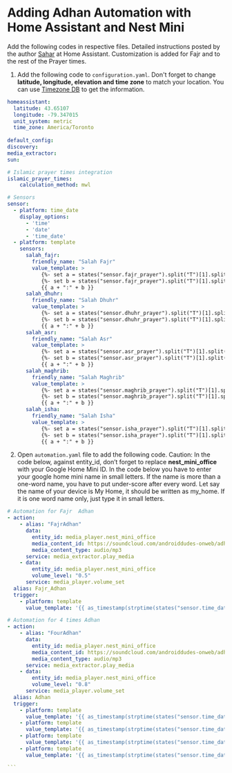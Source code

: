 # Adding Adhan Automation with Home Assistant and Nest Mini
Add the following codes in respective files. Detailed instructions posted by the author [Sahar](https://community.home-assistant.io/t/adhan-automation-using-home-assistant-and-google-home-mini/135622) at Home Assistant. Customization is added for Fajr and to the rest of the Prayer times. 

1. Add the following code to `configuration.yaml`. Don't forget to change **latitude, longitude, elevation and time zone** to match your location. You can use [Timezone DB](https://timezonedb.com/) to get the information. 

````yaml
homeassistant:
  latitude: 43.65107
  longitude: -79.347015
  unit_system: metric
  time_zone: America/Toronto
  
default_config:
discovery:
media_extractor:
sun:

# Islamic prayer times integration
islamic_prayer_times:
    calculation_method: mwl

# Sensors
sensor:
  - platform: time_date
    display_options:
      - 'time'
      - 'date'
      - 'time_date'
  - platform: template
    sensors:
      salah_fajr:
        friendly_name: "Salah Fajr"
        value_template: >
           {%- set a = states("sensor.fajr_prayer").split("T")[1].split(":")[0] -%}
           {%- set b = states("sensor.fajr_prayer").split("T")[1].split(":")[1] -%}
           {{ a + ":" + b }}
      salah_dhuhr:
        friendly_name: "Salah Dhuhr"
        value_template: >
           {%- set a = states("sensor.dhuhr_prayer").split("T")[1].split(":")[0] -%}
           {%- set b = states("sensor.dhuhr_prayer").split("T")[1].split(":")[1] -%}
           {{ a + ":" + b }}
      salah_asr:
        friendly_name: "Salah Asr"
        value_template: >
           {%- set a = states("sensor.asr_prayer").split("T")[1].split(":")[0] -%}
           {%- set b = states("sensor.asr_prayer").split("T")[1].split(":")[1] -%}
           {{ a + ":" + b }}
      salah_maghrib:
        friendly_name: "Salah Maghrib"
        value_template: >
           {%- set a = states("sensor.maghrib_prayer").split("T")[1].split(":")[0] -%}
           {%- set b = states("sensor.maghrib_prayer").split("T")[1].split(":")[1] -%}
           {{ a + ":" + b }}
      salah_isha:
        friendly_name: "Salah Isha"
        value_template: >
           {%- set a = states("sensor.isha_prayer").split("T")[1].split(":")[0] -%}
           {%- set b = states("sensor.isha_prayer").split("T")[1].split(":")[1] -%}
           {{ a + ":" + b }}
````

2. Open `automation.yaml` file to add the following code. Caution: In the code below, against entity_id, don’t forget to replace **nest_mini_office** with your Google Home Mini ID. In the code below you have to enter your google home mini name in small letters. If the name is more than a one-word name, you have to put under-score after every word. Let say the name of your device is My Home, it should be written as my_home. If it is one word name only, just type it in small letters.

````yaml
# Automation for Fajr  Adhan
- action:
    - alias: "FajrAdhan"
      data:
        entity_id: media_player.nest_mini_office
        media_content_id: https://soundcloud.com/androiddudes-onweb/adhanal-fajr-mansoor
        media_content_type: audio/mp3
      service: media_extractor.play_media
    - data:
        entity_id: media_player.nest_mini_office
        volume_level: "0.5"
      service: media_player.volume_set
  alias: Fajr_Adhan
  trigger:
    - platform: template
      value_template: '{{ as_timestamp(strptime(states("sensor.time_date"), "%H:%M, %Y-%m-%d")) == as_timestamp(strptime(states("sensor.fajr_prayer"), "%Y-%m-%dT%H:%M:%S")) }}'

# Automation for 4 times Adhan
- action:
    - alias: "FourAdhan"
      data:
        entity_id: media_player.nest_mini_office
        media_content_id: https://soundcloud.com/androiddudes-onweb/adhaan-mishary
        media_content_type: audio/mp3
      service: media_extractor.play_media
    - data:
        entity_id: media_player.nest_mini_office
        volume_level: "0.8"
      service: media_player.volume_set
  alias: Adhan
  trigger:
    - platform: template
      value_template: '{{ as_timestamp(strptime(states("sensor.time_date"), "%H:%M, %Y-%m-%d")) == as_timestamp(strptime(states("sensor.dhuhr_prayer"), "%Y-%m-%dT%H:%M:%S")) }}'
    - platform: template
      value_template: '{{ as_timestamp(strptime(states("sensor.time_date"), "%H:%M, %Y-%m-%d")) == as_timestamp(strptime(states("sensor.asr_prayer"), "%Y-%m-%dT%H:%M:%S")) }}'
    - platform: template
      value_template: '{{ as_timestamp(strptime(states("sensor.time_date"), "%H:%M, %Y-%m-%d")) == as_timestamp(strptime(states("sensor.maghrib_prayer"), "%Y-%m-%dT%H:%M:%S")) }}'
    - platform: template
      value_template: '{{ as_timestamp(strptime(states("sensor.time_date"), "%H:%M, %Y-%m-%d")) == as_timestamp(strptime(states("sensor.isha_prayer"), "%Y-%m-%dT%H:%M:%S")) }}'

```